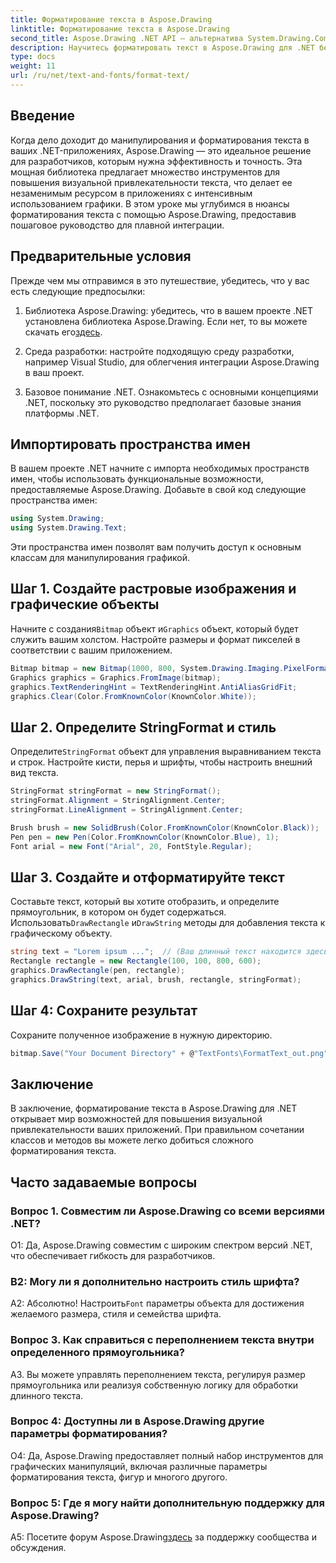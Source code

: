 ```yaml
---
title: Форматирование текста в Aspose.Drawing
linktitle: Форматирование текста в Aspose.Drawing
second_title: Aspose.Drawing .NET API — альтернатива System.Drawing.Common
description: Научитесь форматировать текст в Aspose.Drawing для .NET без особых усилий. Пошаговое руководство с примерами.
type: docs
weight: 11
url: /ru/net/text-and-fonts/format-text/
---
```

## Введение

Когда дело доходит до манипулирования и форматирования текста в ваших .NET-приложениях, Aspose.Drawing — это идеальное решение для разработчиков, которым нужна эффективность и точность. Эта мощная библиотека предлагает множество инструментов для повышения визуальной привлекательности текста, что делает ее незаменимым ресурсом в приложениях с интенсивным использованием графики. В этом уроке мы углубимся в нюансы форматирования текста с помощью Aspose.Drawing, предоставив пошаговое руководство для плавной интеграции.

## Предварительные условия

Прежде чем мы отправимся в это путешествие, убедитесь, что у вас есть следующие предпосылки:

1.  Библиотека Aspose.Drawing: убедитесь, что в вашем проекте .NET установлена библиотека Aspose.Drawing. Если нет, то вы можете скачать его[здесь](https://releases.aspose.com/drawing/net/).

2. Среда разработки: настройте подходящую среду разработки, например Visual Studio, для облегчения интеграции Aspose.Drawing в ваш проект.

3. Базовое понимание .NET. Ознакомьтесь с основными концепциями .NET, поскольку это руководство предполагает базовые знания платформы .NET.

## Импортировать пространства имен

В вашем проекте .NET начните с импорта необходимых пространств имен, чтобы использовать функциональные возможности, предоставляемые Aspose.Drawing. Добавьте в свой код следующие пространства имен:

```csharp
using System.Drawing;
using System.Drawing.Text;
```

Эти пространства имен позволят вам получить доступ к основным классам для манипулирования графикой.

## Шаг 1. Создайте растровые изображения и графические объекты

 Начните с создания`Bitmap` объект и`Graphics` объект, который будет служить вашим холстом. Настройте размеры и формат пикселей в соответствии с вашим приложением.

```csharp
Bitmap bitmap = new Bitmap(1000, 800, System.Drawing.Imaging.PixelFormat.Format32bppPArgb);
Graphics graphics = Graphics.FromImage(bitmap);
graphics.TextRenderingHint = TextRenderingHint.AntiAliasGridFit;
graphics.Clear(Color.FromKnownColor(KnownColor.White));
```

## Шаг 2. Определите StringFormat и стиль

 Определите`StringFormat` объект для управления выравниванием текста и строк. Настройте кисти, перья и шрифты, чтобы настроить внешний вид текста.

```csharp
StringFormat stringFormat = new StringFormat();
stringFormat.Alignment = StringAlignment.Center;
stringFormat.LineAlignment = StringAlignment.Center;

Brush brush = new SolidBrush(Color.FromKnownColor(KnownColor.Black));
Pen pen = new Pen(Color.FromKnownColor(KnownColor.Blue), 1);
Font arial = new Font("Arial", 20, FontStyle.Regular);
```

## Шаг 3. Создайте и отформатируйте текст

Составьте текст, который вы хотите отобразить, и определите прямоугольник, в котором он будет содержаться. Использовать`DrawRectangle` и`DrawString` методы для добавления текста к графическому объекту.

```csharp
string text = "Lorem ipsum ...";  // (Ваш длинный текст находится здесь)
Rectangle rectangle = new Rectangle(100, 100, 800, 600);
graphics.DrawRectangle(pen, rectangle);
graphics.DrawString(text, arial, brush, rectangle, stringFormat);
```

## Шаг 4: Сохраните результат

Сохраните полученное изображение в нужную директорию.

```csharp
bitmap.Save("Your Document Directory" + @"TextFonts\FormatText_out.png");
```

## Заключение

В заключение, форматирование текста в Aspose.Drawing для .NET открывает мир возможностей для повышения визуальной привлекательности ваших приложений. При правильном сочетании классов и методов вы можете легко добиться сложного форматирования текста.

## Часто задаваемые вопросы

### Вопрос 1. Совместим ли Aspose.Drawing со всеми версиями .NET?

О1: Да, Aspose.Drawing совместим с широким спектром версий .NET, что обеспечивает гибкость для разработчиков.

### В2: Могу ли я дополнительно настроить стиль шрифта?

 А2: Абсолютно! Настроить`Font` параметры объекта для достижения желаемого размера, стиля и семейства шрифта.

### Вопрос 3. Как справиться с переполнением текста внутри определенного прямоугольника?

A3. Вы можете управлять переполнением текста, регулируя размер прямоугольника или реализуя собственную логику для обработки длинного текста.

### Вопрос 4: Доступны ли в Aspose.Drawing другие параметры форматирования?

О4: Да, Aspose.Drawing предоставляет полный набор инструментов для графических манипуляций, включая различные параметры форматирования текста, фигур и многого другого.

### Вопрос 5: Где я могу найти дополнительную поддержку для Aspose.Drawing?

 A5: Посетите форум Aspose.Drawing[здесь](https://forum.aspose.com/c/diagram/17) за поддержку сообщества и обсуждения.